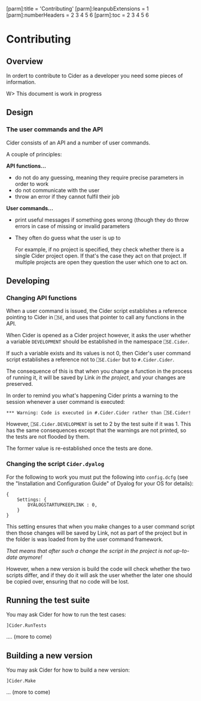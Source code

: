 [parm]:title             = 'Contributing'
[parm]:leanpubExtensions = 1
[parm]:numberHeaders     = 2 3 4 5 6
[parm]:toc               = 2 3 4 5 6



# Contributing

## Overview

In ordert to contribute to Cider as a developer you need some pieces of information. 

W> This document is work in progress

## Design

### The user commands and the API

Cider consists of an API and a number of user commands.

A couple of principles:


**API functions...**

* do not do any guessing, meaning they require precise parameters in order to work
* do not communicate with the user
* throw an error if they cannot fulfil their job

**User commands...**

* print useful messages if something goes wrong (though they do throw errors in case of missing or invalid parameters
* They often do guess what the user is up to

  For example, if no project is specified, they check whether there is a single Cider project open. If that's the case they act on that project. If multiple projects are open they question the user which one to act on.

## Developing

### Changing API functions

When a user command is issued, the Cider script establishes a reference pointing to Cider in `⎕SE`, and uses that pointer to call any functions in the API.

When Cider is opened as a Cider project however, it asks the user whether a variable `DEVELOPMENT` should be established in the namespace `⎕SE.Cider`.

If such a variable exists and its values is not 0, then Cider's user command script establishes a reference not to `⎕SE.Cider` but to `#.Cider.Cider`.

The consequence of this is that when you change a function in the process of running it, it will be saved by Link _in the project_, and your changes are preserved.

In order to remind you what's happening Cider prints a warning to the session whenever a user command is executed:

```
*** Warning: Code is executed in #.Cider.Cider rather than ⎕SE.Cider!
```

However, `⎕SE.Cider.DEVELOPMENT` is set to 2 by the test suite if it was 1. This has the same consequences except that the warnings are not printed, so the tests are not flooded by them. 

The former value is re-established once the tests are done.

### Changing the script `Cider.dyalog`

For the following to work you must put the following into `config.dcfg` (see the "Installation and Configuration Guide" of Dyalog for your OS for details):

 
```
{
    Settings: {    
        DYALOGSTARTUPKEEPLINK : 0,
    }
}
```

This setting ensures that when you make changes to a user command script then those changes will be saved by Link, not as part of the project but in the folder is was loaded from by the user command framework.

*That means that after such a change the script in the project is not up-to-date anymore!*

However, when a new version is build the code will check whether the two scripts differ, and if they do it will ask the user whether the later one should be copied over, ensuring that no code will be lost.

## Running the test suite

You may ask Cider for how to run the test cases:

```
]Cider.RunTests
```

.... (more to come)



## Building a new version

You may ask Cider for how to build a new version:

```
]Cider.Make
```

... (more to come)




